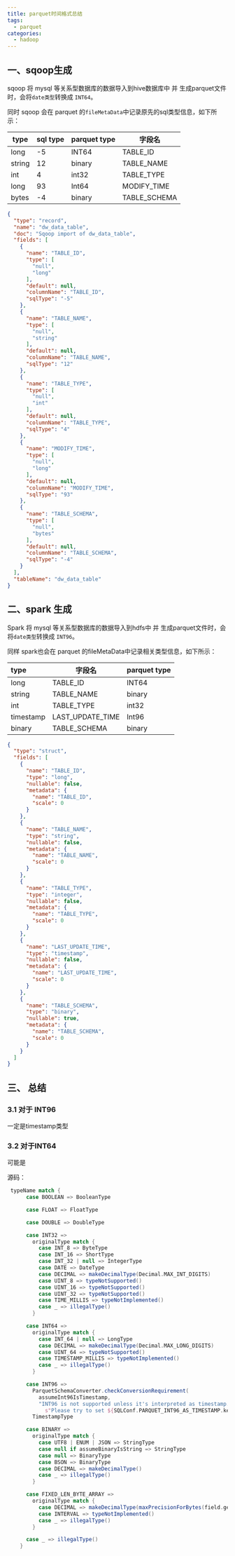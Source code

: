 ```yaml
---
title: parquet时间格式总结
tags: 
  - parquet
categories:
  - hadoop
---
```


## 一、sqoop生成

sqoop 将 mysql 等关系型数据库的数据导入到hive数据库中 并 生成parquet文件时，会将`date类型`转换成 `INT64`。

同时 sqoop 会在 parquet 的`fileMetaData`中记录原先的sql类型信息，如下所示：

| type   | sql type | parquet type | 字段名       |
| ------ | -------- | ------------ | ------------ |
| long   | -5       | INT64        | TABLE_ID     |
| string | 12       | binary       | TABLE_NAME   |
| int    | 4        | int32        | TABLE_TYPE   |
| long   | 93       | Int64        | MODIFY_TIME  |
| bytes  | -4       | binary       | TABLE_SCHEMA |

```json
{
  "type": "record",
  "name": "dw_data_table",
  "doc": "Sqoop import of dw_data_table",
  "fields": [
    {
      "name": "TABLE_ID",
      "type": [
        "null",
        "long"
      ],
      "default": null,
      "columnName": "TABLE_ID",
      "sqlType": "-5"
    },
    {
      "name": "TABLE_NAME",
      "type": [
        "null",
        "string"
      ],
      "default": null,
      "columnName": "TABLE_NAME",
      "sqlType": "12"
    },
    {
      "name": "TABLE_TYPE",
      "type": [
        "null",
        "int"
      ],
      "default": null,
      "columnName": "TABLE_TYPE",
      "sqlType": "4"
    },
    {
      "name": "MODIFY_TIME",
      "type": [
        "null",
        "long"
      ],
      "default": null,
      "columnName": "MODIFY_TIME",
      "sqlType": "93"
    },
    {
      "name": "TABLE_SCHEMA",
      "type": [
        "null",
        "bytes"
      ],
      "default": null,
      "columnName": "TABLE_SCHEMA",
      "sqlType": "-4"
    }
  ],
  "tableName": "dw_data_table"
}
```



## 二、spark 生成

Spark 将 mysql 等关系型数据库的数据导入到hdfs中 并 生成parquet文件时，会将`date类型`转换成 `INT96`。

同样 spark也会在 parquet 的fileMetaData中记录相关类型信息，如下所示：

| type      | 字段名           | parquet type |
| :-------- | ---------------- | ------------ |
| long      | TABLE_ID         | INT64        |
| string    | TABLE_NAME       | binary       |
| int       | TABLE_TYPE       | int32        |
| timestamp | LAST_UPDATE_TIME | Int96        |
| binary    | TABLE_SCHEMA     | binary       |

```json
{
  "type": "struct",
  "fields": [
    {
      "name": "TABLE_ID",
      "type": "long",
      "nullable": false,
      "metadata": {
        "name": "TABLE_ID",
        "scale": 0
      }
    },
    {
      "name": "TABLE_NAME",
      "type": "string",
      "nullable": false,
      "metadata": {
        "name": "TABLE_NAME",
        "scale": 0
      }
    },
    {
      "name": "TABLE_TYPE",
      "type": "integer",
      "nullable": false,
      "metadata": {
        "name": "TABLE_TYPE",
        "scale": 0
      }
    },
    {
      "name": "LAST_UPDATE_TIME",
      "type": "timestamp",
      "nullable": false,
      "metadata": {
        "name": "LAST_UPDATE_TIME",
        "scale": 0
      }
    },
    {
      "name": "TABLE_SCHEMA",
      "type": "binary",
      "nullable": true,
      "metadata": {
        "name": "TABLE_SCHEMA",
        "scale": 0
      }
    }
  ]
}
```

## 三、 总结

### 3.1 对于 INT96

一定是timestamp类型

### 3.2 对于INT64

可能是 





源码：

```scala
 typeName match {
      case BOOLEAN => BooleanType

      case FLOAT => FloatType

      case DOUBLE => DoubleType

      case INT32 =>
        originalType match {
          case INT_8 => ByteType
          case INT_16 => ShortType
          case INT_32 | null => IntegerType
          case DATE => DateType
          case DECIMAL => makeDecimalType(Decimal.MAX_INT_DIGITS)
          case UINT_8 => typeNotSupported()
          case UINT_16 => typeNotSupported()
          case UINT_32 => typeNotSupported()
          case TIME_MILLIS => typeNotImplemented()
          case _ => illegalType()
        }

      case INT64 =>
        originalType match {
          case INT_64 | null => LongType
          case DECIMAL => makeDecimalType(Decimal.MAX_LONG_DIGITS)
          case UINT_64 => typeNotSupported()
          case TIMESTAMP_MILLIS => typeNotImplemented()
          case _ => illegalType()
        }

      case INT96 =>
        ParquetSchemaConverter.checkConversionRequirement(
          assumeInt96IsTimestamp,
          "INT96 is not supported unless it's interpreted as timestamp. " +
            s"Please try to set ${SQLConf.PARQUET_INT96_AS_TIMESTAMP.key} to true.")
        TimestampType

      case BINARY =>
        originalType match {
          case UTF8 | ENUM | JSON => StringType
          case null if assumeBinaryIsString => StringType
          case null => BinaryType
          case BSON => BinaryType
          case DECIMAL => makeDecimalType()
          case _ => illegalType()
        }

      case FIXED_LEN_BYTE_ARRAY =>
        originalType match {
          case DECIMAL => makeDecimalType(maxPrecisionForBytes(field.getTypeLength))
          case INTERVAL => typeNotImplemented()
          case _ => illegalType()
        }

      case _ => illegalType()
    }
```



